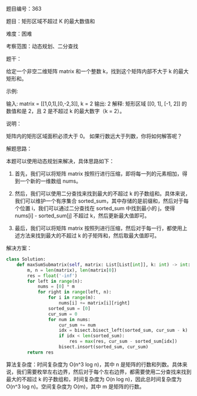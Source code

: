 题目编号：363

题目：矩形区域不超过 K 的最大数值和

难度：困难

考察范围：动态规划、二分查找

题干：

给定一个非空二维矩阵 matrix 和一个整数 k，找到这个矩阵内部不大于 k 的最大矩形和。

示例:

输入: matrix = [[1,0,1],[0,-2,3]], k = 2
输出: 2 
解释: 矩形区域 [[0, 1], [-1, 2]] 的数值和是 2，且 2 是不超过 k 的最大数字（k = 2）。

说明：

矩阵内的矩形区域面积必须大于 0。
如果行数远大于列数，你将如何解答呢？

解题思路：

本题可以使用动态规划来解决，具体思路如下：

1. 首先，我们可以将矩阵 matrix 按照行进行压缩，即将每一列的元素相加，得到一个新的一维数组 nums。

2. 然后，我们可以使用二分查找来找到最大的不超过 k 的子数组和。具体来说，我们可以维护一个有序集合 sorted_sum，其中存储的是前缀和，然后对于每个位置 i，我们可以通过二分查找在 sorted_sum 中找到最小的 j，使得 nums[i] - sorted_sum[j] 不超过 k，然后更新最大值即可。

3. 最后，我们可以将矩阵 matrix 按照列进行压缩，然后对于每一行，都使用上述方法来找到最大的不超过 k 的子矩阵和，然后取最大值即可。

解决方案：

```python
class Solution:
    def maxSumSubmatrix(self, matrix: List[List[int]], k: int) -> int:
        m, n = len(matrix), len(matrix[0])
        res = float('-inf')
        for left in range(n):
            nums = [0] * m
            for right in range(left, n):
                for i in range(m):
                    nums[i] += matrix[i][right]
                sorted_sum = [0]
                cur_sum = 0
                for num in nums:
                    cur_sum += num
                    idx = bisect.bisect_left(sorted_sum, cur_sum - k)
                    if idx < len(sorted_sum):
                        res = max(res, cur_sum - sorted_sum[idx])
                    bisect.insort(sorted_sum, cur_sum)
        return res
```

算法复杂度：时间复杂度为 O(n^3 log n)，其中 n 是矩阵的行数和列数。具体来说，我们需要枚举左右边界，然后对于每个左右边界，都需要使用二分查找来找到最大的不超过 k 的子数组和，时间复杂度为 O(n log n)，因此总时间复杂度为 O(n^3 log n)。空间复杂度为 O(m)，其中 m 是矩阵的行数。